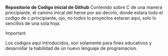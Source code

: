 **Repositorio de Codigo inicial de Github**
Contenido sobre C de una manera principiante, el camino inical del heroe por asi decirlo, donde estara todo el codigo de c principiante, ojo, no todos lo proyectos estaran aqui, solo lo sencillos de una sola hoja.
>[!IMPORTANT]
>Los codigos aqui introducidos, son solamente para fines educativos y desarrollar la habilidad de un nuevo lenguaje de programacion.
